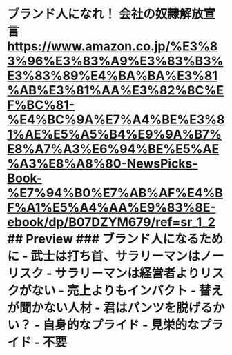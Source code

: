 # ブランド人になれ！ 会社の奴隷解放宣言 <https://www.amazon.co.jp/%E3%83%96%E3%83%A9%E3%83%B3%E3%83%89%E4%BA%BA%E3%81%AB%E3%81%AA%E3%82%8C%EF%BC%81-%E4%BC%9A%E7%A4%BE%E3%81%AE%E5%A5%B4%E9%9A%B7%E8%A7%A3%E6%94%BE%E5%AE%A3%E8%A8%80-NewsPicks-Book-%E7%94%B0%E7%AB%AF%E4%BF%A1%E5%A4%AA%E9%83%8E-ebook/dp/B07DZYM679/ref=sr_1_2> ## Preview ### ブランド人になるために - 武士は打ち首、サラリーマンはノーリスク - サラリーマンは経営者よりリスクがない - 売上よりもインパクト - 替えが聞かない人材 - 君はパンツを脱げるかい？ - 自身的なプライド - 見栄的なプライド - 不要
